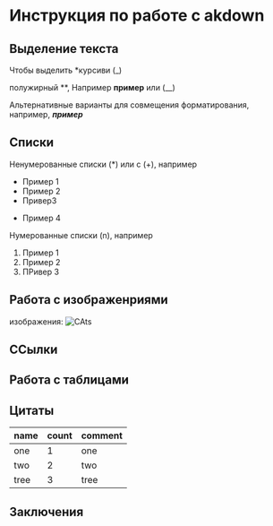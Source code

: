 # Инструкция по работе с akdown

## Выделение текста

Чтобы выделить  *курсиви (_)

полужирный **, Например **пример** или (__) 

Альтернативные варианты для совмещения форматирования, например, _**пример**_

## Списки


Ненумерованные списки (*) или с (+), например
* Пример 1
* Пример 2
* Привер3
+ Пример 4

Нумерованные списки (n), например
1. Пример 1
2. Пример 2
3. ПРивер 3

## Работа с изображенриями

изображения:
![CAts](5555.png)

## ССылки

## Работа с таблицами

## Цитаты

name | count | comment |
----|------|--------|
one | 1| one|
two| 2|two|
tree|3|tree|



## Заключения